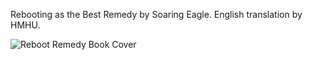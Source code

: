 Rebooting as the Best Remedy by Soaring Eagle. English translation by HMHU.

![Reboot Remedy Book Cover](https://rebootremedy.github.io/images/cover.png)